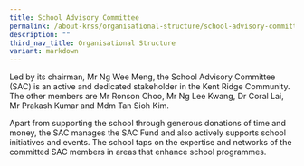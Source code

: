 ```yaml
---
title: School Advisory Committee
permalink: /about-krss/organisational-structure/school-advisory-committee/
description: ""
third_nav_title: Organisational Structure
variant: markdown
---
```

Led by its chairman, Mr Ng Wee Meng, the School Advisory Committee (SAC) is an active and dedicated stakeholder in the Kent Ridge Community. The other members are Mr Ronson Choo, Mr Ng Lee Kwang, Dr Coral Lai, Mr Prakash Kumar and Mdm Tan Sioh Kim. 

Apart from supporting the school through generous donations of time and money, the SAC manages the SAC Fund and also actively supports school initiatives and events. The school taps on the expertise and networks of the committed SAC members in areas that enhance school programmes.